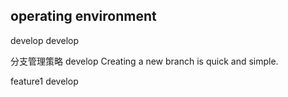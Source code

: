 ## operating environment
develop develop        

分支管理策略 develop
Creating a new branch is quick and simple.

feature1
develop